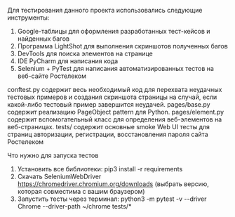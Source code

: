 Для тестирования данного проекта использовались следующие инструменты:
  1. Google-таблицы для оформления разработанных тест-кейсов и найденных багов
  2. Программа LightShot для выполнения скриншотов полученных багов
  3. DevTools для поиска элементов на странице
  4. IDE PyCharm для написания кода 
  5. Selenium + PyTest для написания автоматизированных тестов на веб-сайте Ростелеком

conftest.py содержит весь необходимый код для перехвата неудачных тестовых примеров и создания скриншота страницы на случай, если какой-либо тестовый пример завершится неудачей.
pages/base.py содержит реализацию PageObject pattern для Python.
pages/element.py содержит вспомогательный класс для определения веб-элементов на веб-страницах.
tests/ содержит основные smoke Web UI тесты для страниц авторизации, регистрации, восстановления пароля сайта Ростелеком

Что нужно для запуска тестов
  1. Установить все библиотеки:
     pip3 install -r requirements
  2. Скачать SeleniumWebDriver https://chromedriver.chromium.org/downloads (выбрать версию, которая совместима с вашим браузером)
  3. Запустить тесты через терминал:
     python3 -m pytest -v --driver Chrome --driver-path ~/chrome tests/*
